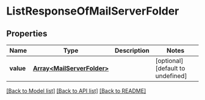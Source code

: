 # ListResponseOfMailServerFolder

## Properties
Name | Type | Description | Notes
------------ | ------------- | ------------- | -------------
**value** | [**Array&lt;MailServerFolder&gt;**](MailServerFolder.md) |  | [optional] [default to undefined]



[[Back to Model list]](README.md#documentation-for-models) [[Back to API list]](README.md#documentation-for-api-endpoints) [[Back to README]](README.md)
